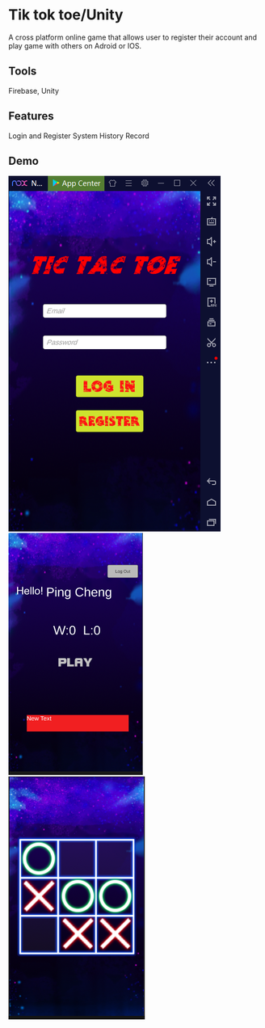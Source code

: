 # Tik tok toe/Unity
 A cross platform online game that allows user to register their account and play game with others on Adroid or IOS.
## Tools
 Firebase, Unity

## Features
  Login and Register System
  History Record


## Demo
<img src="examples/1.PNG">
<img src="examples/2.PNG">
<img src="examples/3.PNG">



 
 
 
 
 
